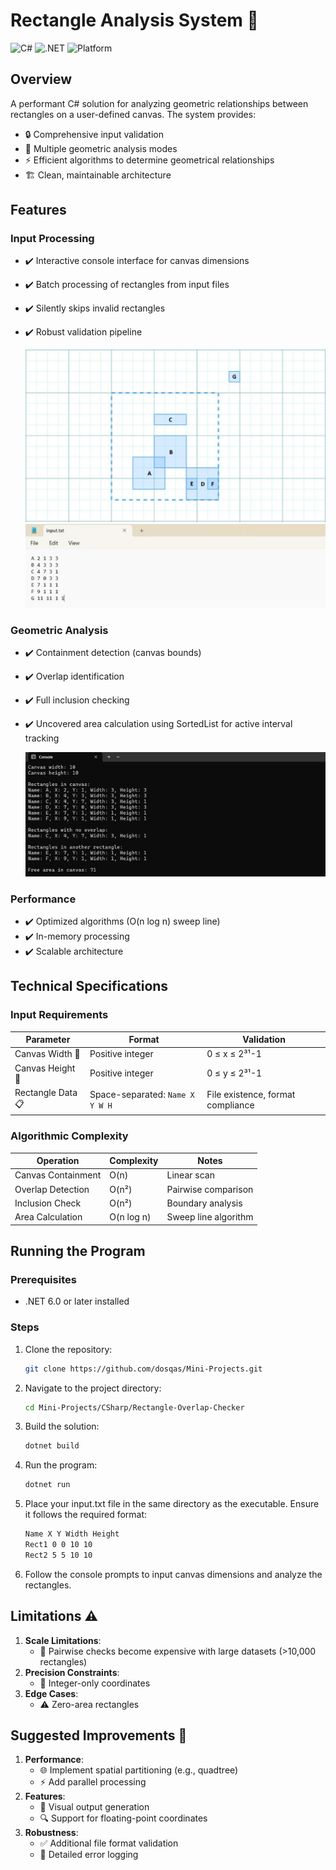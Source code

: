# Rectangle Analysis System 🧮

![C#](https://img.shields.io/badge/language-C%23-239120?logo=c-sharp&logoColor=white)
![.NET](https://img.shields.io/badge/framework-.NET-512BD4?logo=dotnet&logoColor=white)
![Platform](https://img.shields.io/badge/platform-Windows%20%7C%20Linux%20%7C%20macOS-lightgrey)

## Overview
A performant C# solution for analyzing geometric relationships between rectangles on a user-defined canvas. The system provides:

- 🔒 Comprehensive input validation
- 📐 Multiple geometric analysis modes
- ⚡ Efficient algorithms to determine geometrical relationships
- 🏗️ Clean, maintainable architecture

## Features

### Input Processing
- ✔️ Interactive console interface for canvas dimensions  
- ✔️ Batch processing of rectangles from input files  
- ✔️ Silently skips invalid rectangles
- ✔️ Robust validation pipeline  

   ![Grid with rectangles](images/rectangles-grid.png)
   ![File input](images/input-file.png)

### Geometric Analysis
- ✔️ Containment detection (canvas bounds)  
- ✔️ Overlap identification  
- ✔️ Full inclusion checking  
- ✔️ Uncovered area calculation using SortedList for active interval tracking 

   ![Console output](images/console-output.png)

### Performance
- ✔️ Optimized algorithms (O(n log n) sweep line)
- ✔️ In-memory processing  
- ✔️ Scalable architecture  

## Technical Specifications

### Input Requirements
| Parameter | Format | Validation |
|-----------|--------|------------|
| Canvas Width 📏 | Positive integer | 0 ≤ x ≤ 2³¹-1 |
| Canvas Height 📏 | Positive integer | 0 ≤ y ≤ 2³¹-1 |
| Rectangle Data 📋 | Space-separated: `Name X Y W H` | File existence, format compliance |

### Algorithmic Complexity
| Operation | Complexity | Notes |
|-----------|------------|-------|
| Canvas Containment | O(n) | Linear scan |
| Overlap Detection | O(n²) | Pairwise comparison |
| Inclusion Check | O(n²) | Boundary analysis |
| Area Calculation | O(n log n) | Sweep line algorithm |

## Running the Program

### Prerequisites
- .NET 6.0 or later installed

### Steps
1. Clone the repository:
   ```bash
   git clone https://github.com/dosqas/Mini-Projects.git
   ```

2. Navigate to the project directory:
   ```bash
   cd Mini-Projects/CSharp/Rectangle-Overlap-Checker
   ```

3. Build the solution:
   ```bash
   dotnet build
   ```

4. Run the program:
   ```bash
   dotnet run
   ```

5. Place your input.txt file in the same directory as the executable. Ensure it follows the required format:
   ```bash
   Name X Y Width Height
   Rect1 0 0 10 10
   Rect2 5 5 10 10
   ```

6. Follow the console prompts to input canvas dimensions and analyze the rectangles.


## Limitations ⚠️

1. **Scale Limitations**:
   - 🐌 Pairwise checks become expensive with large datasets (>10,000 rectangles)
2. **Precision Constraints**:
   - 🔢 Integer-only coordinates
3. **Edge Cases**:
   - ⚠️ Zero-area rectangles

## Suggested Improvements 🚀

1. **Performance**:
   - 🌐 Implement spatial partitioning (e.g., quadtree)
   - ⚡ Add parallel processing
2. **Features**:
   - 🎨 Visual output generation
   - 🔍 Support for floating-point coordinates
3. **Robustness**:
   - ✅ Additional file format validation
   - 📝 Detailed error logging
